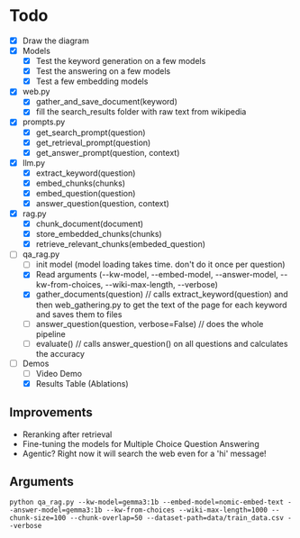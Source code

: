 # Todo

- [x] Draw the diagram 
- [x] Models
  - [x] Test the keyword generation on a few models
  - [x] Test the answering on a few models
  - [x] Test a few embedding models
- [x] web.py 
  - [x] gather_and_save_document(keyword)
  - [x] fill the search_results folder with raw text from wikipedia
- [x] prompts.py
  - [x] get_search_prompt(question)
  - [x] get_retrieval_prompt(question)
  - [x] get_answer_prompt(question, context)
- [x] llm.py
  - [x] extract_keyword(question)
  - [x] embed_chunks(chunks)
  - [x] embed_question(question)
  - [x] answer_question(question, context)
- [x] rag.py
  - [x] chunk_document(document)
  - [x] store_embedded_chunks(chunks)
  - [x] retrieve_relevant_chunks(embeded_question)
- [ ] qa_rag.py
  - [ ] init model (model loading takes time. don't do it once per question)
  - [x] Read arguments (--kw-model, --embed-model, --answer-model, --kw-from-choices, --wiki-max-length, --verbose)
  - [x] gather_documents(question) // calls extract_keyword(question) and then web_gathering.py to get the text of the page for each keyword and saves them to files
  - [ ] answer_question(question, verbose=False) // does the whole pipeline
  - [ ] evaluate() // calls answer_question() on all questions and calculates the accuracy
- [ ] Demos
  - [ ] Video Demo
  - [x] Results Table (Ablations)

## Improvements

- Reranking after retrieval
- Fine-tuning the models for Multiple Choice Question Answering
- Agentic? Right now it will search the web even for a 'hi' message!

## Arguments

```text
python qa_rag.py --kw-model=gemma3:1b --embed-model=nomic-embed-text --answer-model=gemma3:1b --kw-from-choices --wiki-max-length=1000 --chunk-size=100 --chunk-overlap=50 --dataset-path=data/train_data.csv --verbose
```
